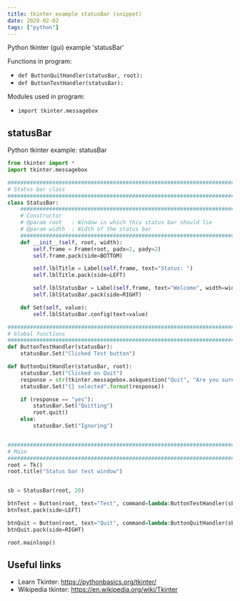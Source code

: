 ```yaml
---
title: tkinter example statusBar (snippet)
date: 2020-02-02
tags: ["python"]
---
```

Python tkinter (gui) example 'statusBar'

Functions in program: 
* `def ButtonQuitHandler(statusBar, root):`
* `def ButtonTestHandler(statusBar):`

Modules used in program: 
* `import tkinter.messagebox`

## statusBar

Python tkinter example: statusBar

```python
from tkinter import *
import tkinter.messagebox

############################################################################
# Status bar class
############################################################################
class StatusBar:
    #######################################################################
    # Constructor
    # @param root   : Window in which this status bar should lie
    # @param width  : Width of the status bar
    #######################################################################
    def __init__(self, root, width):
        self.frame = Frame(root, padx=2, pady=2)
        self.frame.pack(side=BOTTOM)

        self.lblTitle = Label(self.frame, text="Status: ")
        self.lblTitle.pack(side=LEFT)

        self.lblStatusBar = Label(self.frame, text="Welcome", width=width, bd=1, relief=SUNKEN)
        self.lblStatusBar.pack(side=RIGHT)

    def Set(self, value):
        self.lblStatusBar.config(text=value)

############################################################################
# Global functions
############################################################################
def ButtonTestHandler(statusBar):
    statusBar.Set("Clicked Test button")

def ButtonQuitHandler(statusBar, root):
    statusBar.Set("Clicked on Quit")
    response = str(tkinter.messagebox.askquestion("Quit", "Are you sure you want to quit?"))
    statusBar.Set("{} selected".format(response))

    if (response == "yes"):
        statusBar.Set("Quitting")
        root.quit()
    else:
        statusBar.Set("Ignoring")


############################################################################
# Main
############################################################################
root = Tk()
root.title("Status bar test window")


sb = StatusBar(root, 20)

btnTest = Button(root, text="Test", command=lambda:ButtonTestHandler(sb))
btnTest.pack(side=LEFT)

btnQuit = Button(root, text="Quit", command=lambda:ButtonQuitHandler(sb, root))
btnQuit.pack(side=RIGHT)

root.mainloop()

```

## Useful links

- Learn Tkinter: https://pythonbasics.org/tkinter/
- Wikipedia tkinter: https://en.wikipedia.org/wiki/Tkinter
